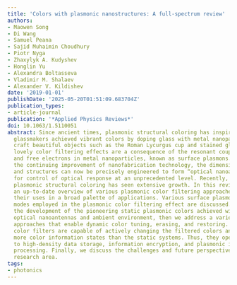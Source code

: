 ```yaml
---
title: 'Colors with plasmonic nanostructures: A full-spectrum review'
authors:
- Maowen Song
- Di Wang
- Samuel Peana
- Sajid Muhaimin Choudhury
- Piotr Nyga
- Zhaxylyk A. Kudyshev
- Honglin Yu
- Alexandra Boltasseva
- Vladimir M. Shalaev
- Alexander V. Kildishev
date: '2019-01-01'
publishDate: '2025-05-20T01:51:09.683704Z'
publication_types:
- article-journal
publication: '*Applied Physics Reviews*'
doi: 10.1063/1.5110051
abstract: Since ancient times, plasmonic structural coloring has inspired humanity;
  glassmakers achieved vibrant colors by doping glass with metal nanoparticles to
  craft beautiful objects such as the Roman Lycurgus cup and stained glass. These
  lovely color filtering effects are a consequence of the resonant coupling of light
  and free electrons in metal nanoparticles, known as surface plasmons. Thanks to
  the continuing improvement of nanofabrication technology, the dimensions of nanoparticles
  and structures can now be precisely engineered to form “optical nanoantennas,” allowing
  for control of optical response at an unprecedented level. Recently, the field of
  plasmonic structural coloring has seen extensive growth. In this review, we provide
  an up-to-date overview of various plasmonic color filtering approaches and highlight
  their uses in a broad palette of applications. Various surface plasmon resonance
  modes employed in the plasmonic color filtering effect are discussed. We first review
  the development of the pioneering static plasmonic colors achieved with invariant
  optical nanoantennas and ambient environment, then we address a variety of emerging
  approaches that enable dynamic color tuning, erasing, and restoring. These dynamic
  color filters are capable of actively changing the filtered colors and carrying
  more color information states than the static systems. Thus, they open an avenue
  to high-density data storage, information encryption, and plasmonic information
  processing. Finally, we discuss the challenges and future perspectives in this exciting
  research area.
tags:
- photonics
---
```

